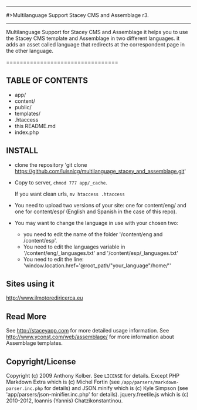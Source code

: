 <hr> #>Multilanguage Support Stacey CMS and Assemblage r3.</hr>

<hr>Multilanguage Support for Stacey CMS and Assemblage it helps you to use
the Stacey CMS template and Assemblage in two different languages.
it adds an asset called language that redirects at the correspondent page in the other language.

=================================

## TABLE OF CONTENTS

* app/
* content/
* public/
* templates/
* .htaccess
* this README.md
* index.php

## INSTALL

* clone the repository 
  'git clone <https://github.com/luisnicg/multilanguage_stacey_and_assemblage.git>'

* Copy to server, `chmod 777 app/_cache`.

  If you want clean urls, `mv htaccess .htaccess`

* You need to upload two versions of your site:
  one for content/eng/ and one for content/esp/ (English and Spanish in the case of this repo).
* You may want to change the language in use with your chosen two: 
	- you need to edit the name of the folder '/content/eng and /content/esp'.
	- You need to edit the languages variable in '/content/eng/_languages.txt' and '/content/esp/_languages.txt' 
	- You need to edit  the line: 'window.location.href='@root_path/"your_language"/home/'' 

## Sites using it

<http://www.ilmotorediricerca.eu>

## Read More

See <http://staceyapp.com> for more detailed usage information.
See <http://www.yconst.com/web/assemblage/> for more information about Assemblage templates.

## Copyright/License

Copyright (c) 2009 Anthony Kolber. See `LICENSE` for details.
Except PHP Markdown Extra which is (c) Michel Fortin (see `/app/parsers/markdown-parser.inc.php` for details) and
JSON.minify which is (c) Kyle Simpson (see 'app/parsers/json-minifier.inc.php' for details).
jquery.freetile.js which is (c) 2010-2012, Ioannis (Yannis) Chatzikonstantinou.

